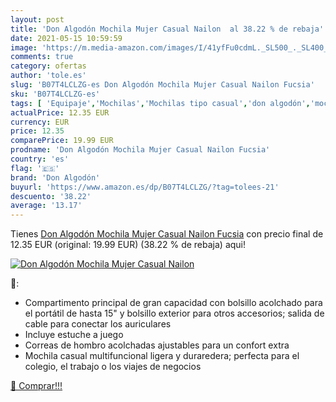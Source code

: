 ```yaml
---
layout: post
title: 'Don Algodón Mochila Mujer Casual Nailon  al 38.22 % de rebaja'
date: 2021-05-15 10:59:59
image: 'https://m.media-amazon.com/images/I/41yfFu0cdmL._SL500_._SL400_.jpg'
comments: true
category: ofertas
author: 'tole.es'
slug: 'B07T4LCLZG-es Don Algodón Mochila Mujer Casual Nailon Fucsia'
sku: 'B07T4LCLZG-es'
tags: [ 'Equipaje','Mochilas','Mochilas tipo casual','don algodón','mochila', ]
actualPrice: 12.35 EUR
currency: EUR
price: 12.35
comparePrice: 19.99 EUR
prodname: 'Don Algodón Mochila Mujer Casual Nailon Fucsia'
country: 'es'
flag: '🇪🇸'
brand: 'Don Algodón'
buyurl: 'https://www.amazon.es/dp/B07T4LCLZG/?tag=tolees-21'
descuento: '38.22'
average: '13.17'
---
```


Tienes [Don Algodón Mochila Mujer Casual Nailon Fucsia](https://www.amazon.es/dp/B07T4LCLZG/?tag=tolees-21) con precio final de  12.35 EUR (original: 19.99 EUR) (38.22 %  de rebaja) aqui!

[![Don Algodón Mochila Mujer Casual Nailon ](https://m.media-amazon.com/images/I/41yfFu0cdmL._SL500_._SL400_.jpg)](https://www.amazon.es/dp/B07T4LCLZG/?tag=tolees-21)

🔎:

- Compartimento principal de gran capacidad con bolsillo acolchado para el portátil de hasta 15" y bolsillo exterior para otros accesorios; salida de cable para conectar los auriculares
- Incluye estuche a juego
- Correas de hombro acolchadas ajustables para un confort extra
- Mochila casual multifuncional ligera y duraredera; perfecta para el colegio, el trabajo o los viajes de negocios

[🛒 Comprar!!!](https://www.amazon.es/dp/B07T4LCLZG/?tag=tolees-21)
